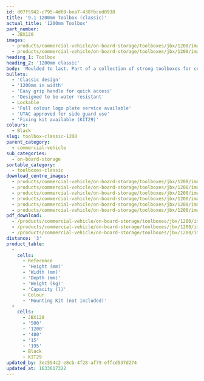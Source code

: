 ```yaml
---
id: d07f5942-c795-4d69-bea7-438fbced0938
title: '9.1-1200mm Toolbox (classic)'
actual_title: '1200mm Toolbox'
part_number:
  - JBX120
images:
  - products/commercial-vehicle/on-board-storage/toolboxes/jbx/1200/images-lr/Product_Image_776x776_(518x518_focus_area)-JBX120_01.jpg
  - products/commercial-vehicle/on-board-storage/toolboxes/jbx/1200/images-lr/Product_Image_776x776_(518x518_focus_area)-JBX120_02.jpg
heading_1: Toolbox
heading_2: '1200mm classic'
body: 'Moulded to last. Part of a collection of strong toolboxes for commercial vehicles, featuring our classic design.'
bullets:
  - 'Classic design'
  - '1200mm in width'
  - 'Easy grip handle for quick access'
  - 'Designed to be water resistant'
  - Lockable
  - 'Full colour logo plate service available'
  - 'UTAC approved for side guard use'
  - 'Fixing kit available (KIT29)'
colours:
  - Black
slug: toolbox-classic-1200
parent_category:
  - commercial-vehicle
sub_categories:
  - on-board-storage
sortable_category:
  - toolboxes-classic
download_centre_images:
  - products/commercial-vehicle/on-board-storage/toolboxes/jbx/1200/images-hr/JBX120_01.jpg
  - products/commercial-vehicle/on-board-storage/toolboxes/jbx/1200/images-hr/JBX120_001.jpg
  - products/commercial-vehicle/on-board-storage/toolboxes/jbx/1200/images-hr/JBX120_002.jpg
  - products/commercial-vehicle/on-board-storage/toolboxes/jbx/1200/images-hr/JBX120_003.jpg
  - products/commercial-vehicle/on-board-storage/toolboxes/jbx/1200/images-hr/JBX120_02.jpg
  - products/commercial-vehicle/on-board-storage/toolboxes/jbx/1200/images-hr/JBX120_03.jpg
pdf_download:
  - /products/commercial-vehicle/on-board-storage/toolboxes/jbx/1200/images-hr/JBX120_01.jpg
  - /products/commercial-vehicle/on-board-storage/toolboxes/jbx/1200/images-hr/JBX120_02.jpg
  - /products/commercial-vehicle/on-board-storage/toolboxes/jbx/1200/images-hr/JBX120_03.jpg
distance: '3'
product_table:
  -
    cells:
      - Reference
      - 'Height (mm)'
      - 'Width (mm)'
      - 'Depth (mm)'
      - 'Weight (kg)'
      - 'Capacity (l)'
      - Colour
      - 'Mounting Kit (not included)'
  -
    cells:
      - JBX120
      - '500'
      - '1200'
      - '480'
      - '15'
      - '195'
      - Black
      - KIT29
updated_by: 3ec554c2-e8cb-4f28-af79-effcd537d274
updated_at: 1633617322
---
```

